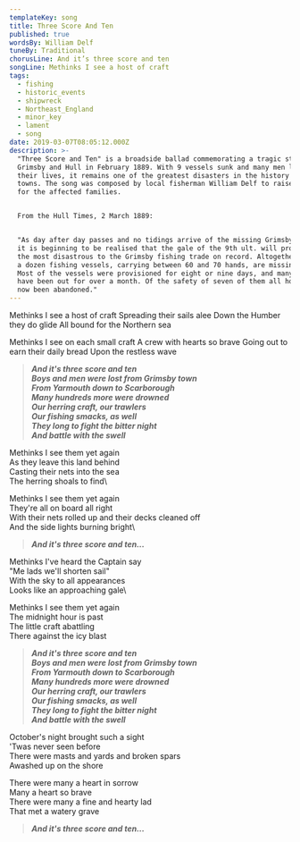 ```yaml
---
templateKey: song
title: Three Score And Ten
published: true
wordsBy: William Delf
tuneBy: Traditional
chorusLine: And it’s three score and ten
songLine: Methinks I see a host of craft
tags:
  - fishing
  - historic_events
  - shipwreck
  - Northeast_England
  - minor_key
  - lament
  - song
date: 2019-03-07T08:05:12.000Z
description: >-
  "Three Score and Ten" is a broadside ballad commemorating a tragic storm off
  Grimsby and Hull in February 1889. With 9 vessels sunk and many men losing
  their lives, it remains one of the greatest disasters in the history of the
  towns. The song was composed by local fisherman William Delf to raise money
  for the affected families. 


  From the Hull Times, 2 March 1889: 


  "As day after day passes and no tidings arrive of the missing Grimsby smacks,
  it is beginning to be realised that the gale of the 9th ult. will prove one of
  the most disastrous to the Grimsby fishing trade on record. Altogether nearly
  a dozen fishing vessels, carrying between 60 and 70 hands, are missing.
  Most of the vessels were provisioned for eight or nine days, and many of them
  have been out for over a month. Of the safety of seven of them all hope has
  now been abandoned."
---
```

Methinks I see a host of craft
Spreading their sails alee
Down the Humber they do glide
All bound for the Northern sea

Methinks I see on each small craft
A crew with hearts so brave
Going out to earn their daily bread
Upon the restless wave

>***And it's three score and ten\
Boys and men were lost from Grimsby town\
From Yarmouth down to Scarborough\
Many hundreds more were drowned\
Our herring craft, our trawlers\
Our fishing smacks, as well\
They long to fight the bitter night\
And battle with the swell***

Methinks I see them yet again\
As they leave this land behind\
Casting their nets into the sea\
The herring shoals to find\

Methinks I see them yet again\
They're all on board all right\
With their nets rolled up and their decks cleaned off\
And the side lights burning bright\

>***And it's three score and ten...***

Methinks I've heard the Captain say\
"Me lads we'll shorten sail"\
With the sky to all appearances\
Looks like an approaching gale\

Methinks I see them yet again\
The midnight hour is past\
The little craft abattling\
There against the icy blast

>***And it's three score and ten\
Boys and men were lost from Grimsby town\
From Yarmouth down to Scarborough\
Many hundreds more were drowned\
Our herring craft, our trawlers\
Our fishing smacks, as well\
They long to fight the bitter night\
And battle with the swell***

October's night brought such a sight\
'Twas never seen before\
There were masts and yards and broken spars\
Awashed up on the shore

There were many a heart in sorrow\
Many a heart so brave\
There were many a fine and hearty lad\
That met a watery grave

>***And it's three score and ten...***